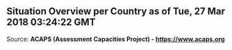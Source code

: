 ## Situation Overview per Country as of Tue, 27 Mar 2018 03:24:22 GMT

Source: **ACAPS (Assessment Capacities Project) - https://www.acaps.org**